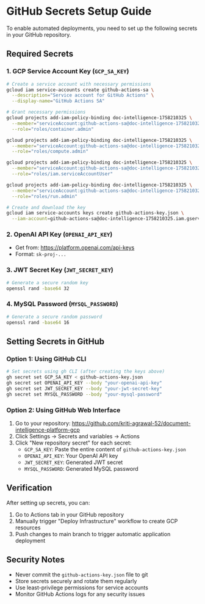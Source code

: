# GitHub Secrets Setup Guide

To enable automated deployments, you need to set up the following secrets in your GitHub repository.

## Required Secrets

### 1. GCP Service Account Key (`GCP_SA_KEY`)
```bash
# Create a service account with necessary permissions
gcloud iam service-accounts create github-actions-sa \
  --description="Service account for GitHub Actions" \
  --display-name="GitHub Actions SA"

# Grant necessary permissions
gcloud projects add-iam-policy-binding doc-intelligence-1758210325 \
  --member="serviceAccount:github-actions-sa@doc-intelligence-1758210325.iam.gserviceaccount.com" \
  --role="roles/container.admin"

gcloud projects add-iam-policy-binding doc-intelligence-1758210325 \
  --member="serviceAccount:github-actions-sa@doc-intelligence-1758210325.iam.gserviceaccount.com" \
  --role="roles/compute.admin"

gcloud projects add-iam-policy-binding doc-intelligence-1758210325 \
  --member="serviceAccount:github-actions-sa@doc-intelligence-1758210325.iam.gserviceaccount.com" \
  --role="roles/iam.serviceAccountUser"

gcloud projects add-iam-policy-binding doc-intelligence-1758210325 \
  --member="serviceAccount:github-actions-sa@doc-intelligence-1758210325.iam.gserviceaccount.com" \
  --role="roles/run.admin"

# Create and download the key
gcloud iam service-accounts keys create github-actions-key.json \
  --iam-account=github-actions-sa@doc-intelligence-1758210325.iam.gserviceaccount.com
```

### 2. OpenAI API Key (`OPENAI_API_KEY`)
- Get from: https://platform.openai.com/api-keys
- Format: `sk-proj-...`

### 3. JWT Secret Key (`JWT_SECRET_KEY`)
```bash
# Generate a secure random key
openssl rand -base64 32
```

### 4. MySQL Password (`MYSQL_PASSWORD`)
```bash
# Generate a secure random password
openssl rand -base64 16
```

## Setting Secrets in GitHub

### Option 1: Using GitHub CLI
```bash
# Set secrets using gh CLI (after creating the keys above)
gh secret set GCP_SA_KEY < github-actions-key.json
gh secret set OPENAI_API_KEY --body "your-openai-api-key"
gh secret set JWT_SECRET_KEY --body "your-jwt-secret-key"
gh secret set MYSQL_PASSWORD --body "your-mysql-password"
```

### Option 2: Using GitHub Web Interface
1. Go to your repository: https://github.com/kriti-agrawal-52/document-intelligence-platform-gcp
2. Click Settings → Secrets and variables → Actions
3. Click "New repository secret" for each secret:
   - `GCP_SA_KEY`: Paste the entire content of `github-actions-key.json`
   - `OPENAI_API_KEY`: Your OpenAI API key
   - `JWT_SECRET_KEY`: Generated JWT secret
   - `MYSQL_PASSWORD`: Generated MySQL password

## Verification

After setting up secrets, you can:
1. Go to Actions tab in your GitHub repository
2. Manually trigger "Deploy Infrastructure" workflow to create GCP resources
3. Push changes to main branch to trigger automatic application deployment

## Security Notes

- Never commit the `github-actions-key.json` file to git
- Store secrets securely and rotate them regularly
- Use least-privilege permissions for service accounts
- Monitor GitHub Actions logs for any security issues
